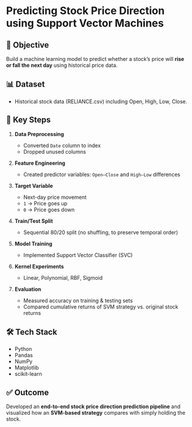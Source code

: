 # Predicting Stock Price Direction using Support Vector Machines

## 🎯 Objective
Build a machine learning model to predict whether a stock’s price will **rise or fall the next day** using historical price data.

## 📊 Dataset
- Historical stock data (RELIANCE.csv) including Open, High, Low, Close.

## 🔑 Key Steps
1. **Data Preprocessing**  
   - Converted `Date` column to index  
   - Dropped unused columns  

2. **Feature Engineering**  
   - Created predictor variables: `Open–Close` and `High–Low` differences

3. **Target Variable**  
   - Next-day price movement  
   - `1` → Price goes up  
   - `0` → Price goes down  

4. **Train/Test Split**  
   - Sequential 80/20 split (no shuffling, to preserve temporal order) 

5. **Model Training**  
   - Implemented Support Vector Classifier (SVC)  

6. **Kernel Experiments**  
   - Linear, Polynomial, RBF, Sigmoid  

7. **Evaluation**  
   - Measured accuracy on training & testing sets  
   - Compared cumulative returns of SVM strategy vs. original stock returns  

## 🛠 Tech Stack
- Python  
- Pandas  
- NumPy  
- Matplotlib  
- scikit-learn  

## ✅ Outcome
Developed an **end-to-end stock price direction prediction pipeline** and visualized how an **SVM-based strategy** compares with simply holding the stock.
